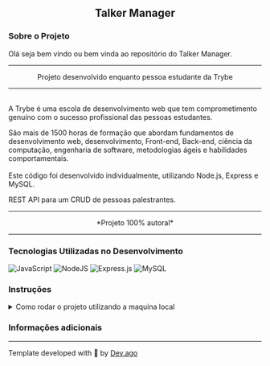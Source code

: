 <h2 align=center> Talker Manager </h2>

### Sobre o Projeto
<p>Olá seja bem vindo ou bem vinda ao repositório do Talker Manager.</r>  

---

<p align=center>Projeto desenvolvido enquanto pessoa estudante da Trybe</p>

---

<br/>
A Trybe é uma escola de desenvolvimento web que tem 
comprometimento genuíno com o sucesso profissional das pessoas 
estudantes.  

São mais de 1500 horas de formação que abordam fundamentos de 
desenvolvimento web, desenvolvimento, Front-end, Back-end, ciência da 
computação, engenharia de software, metodologias ágeis e habilidades 
comportamentais.
<br/>
<br/>
Este código foi desenvolvido individualmente, utilizando Node.js, Express e MySQL.

REST API para um CRUD de pessoas palestrantes.

---

<p align=center>*Projeto 100% autoral*</p>

---

### Tecnologias Utilizadas no Desenvolvimento
![JavaScript](https://img.shields.io/badge/javascript-%23323330.svg?style=for-the-badge&logo=javascript&logoColor=%23F7DF1E) ![NodeJS](https://img.shields.io/badge/node.js-6DA55F?style=for-the-badge&logo=node.js&logoColor=white) ![Express.js](https://img.shields.io/badge/express.js-%23404d59.svg?style=for-the-badge&logo=express&logoColor=%2361DAFB) ![MySQL](https://img.shields.io/badge/mysql-%2300f.svg?style=for-the-badge&logo=mysql&logoColor=white)

### Instruções
<details>
<summary> Como rodar o projeto utilizando a maquina local </summary>
<br/>

>Primeiro faça o clone deste repositório em sua maquina.
```
git clone git@github.com:Adson-Gomes-Oliveira/Talker-Manager.git
```

>Agora utilize o comando `npm install` para instalar as dependências necessárias.  

>Para executar a aplicação utilize o comando `npm run dev`.

</details>  


### Informações adicionais

---

Template developed with :white_heart: by [Dev.ago](https://www.linkedin.com/in/adson-gomes-oliveira/)
